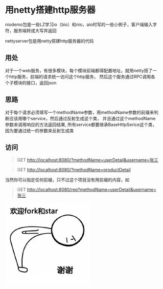 # 用netty搭建http服务器

niodemo包是一些LZ学习io（bio）和nio，aio时写的一些小例子，客户端输入字符，服务端转成大写并返回

nettyserver包是用netty搭建http服务器的代码

## 用处

对于一个web服务，有很多模块，每个模块前端都得配置地址，就用netty搭了一个http服务，前端的请求统一访问这个http服务，
然后这个服务通过RPC调用各个子模块的接口，返回json

## 思路

对于每个请求必须填写一个methodName参数，用methodName参数的前缀来判断应该用哪个service，然后通过反射生成这个类，
并且通过这个methodName参数来调用响应的方法返回结果, 所有service都要继承BaseHttpSerice这个类，因为要通过统一的参数来反射生成类

## 访问

> GET   [http://localhost:8080/?methodName=userDetail&username=张三](http://localhost:8080/?methodName=userDetail&username=张三)

> GET   [http://localhost:8080/?methodName=productDetail](http://localhost:8080/?methodName=productDetail)

当然你可以指定任何前缀，只不过这个项目没有用前缀的内容，如

> GET   [http://localhost:8080/req?methodName=userDetail&username=张三](http://localhost:8080/req?methodName=userDetail&username=张三)

![欢迎fork和star](https://github.com/erlieStar/image/blob/master/%E6%AC%A2%E8%BF%8Efork%E5%92%8Cstar.jpg)